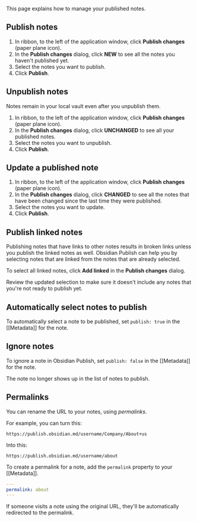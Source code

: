 This page explains how to manage your published notes.

## Publish notes

1. In ribbon, to the left of the application window, click **Publish changes** (paper plane icon).
2. In the **Publish changes** dialog, click **NEW** to see all the notes you haven't published yet.
3. Select the notes you want to publish.
4. Click **Publish**.

## Unpublish notes

Notes remain in your local vault even after you unpublish them.

1. In ribbon, to the left of the application window, click **Publish changes** (paper plane icon).
2. In the **Publish changes** dialog, click **UNCHANGED** to see all your published notes.
3. Select the notes you want to unpublish.
4. Click **Publish**.

## Update a published note

1. In ribbon, to the left of the application window, click **Publish changes** (paper plane icon).
2. In the **Publish changes** dialog, click **CHANGED** to see all the notes that have been changed since the last time they were published.
3. Select the notes you want to update.
4. Click **Publish**.

## Publish linked notes

Publishing notes that have links to other notes results in broken links unless you publish the linked notes as well. Obsidian Publish can help you by selecting notes that are linked from the notes that are already selected.

To select all linked notes, click **Add linked** in the **Publish changes** dialog.

Review the updated selection to make sure it doesn't include any notes that you're not ready to publish yet.

## Automatically select notes to publish

To automatically select a note to be published, set `publish: true` in the [[Metadata]] for the note.

## Ignore notes

To ignore a note in Obsidian Publish, set `publish: false` in the [[Metadata]] for the note.

The note no longer shows up in the list of notes to publish.

## Permalinks

You can rename the URL to your notes, using _permalinks_.

For example, you can turn this:

```
https://publish.obsidian.md/username/Company/About+us
```

Into this:

```
https://publish.obsidian.md/username/about
```

To create a permalink for a note, add the `permalink` property to your [[Metadata]].

```yaml
---
permalink: about
---
```

If someone visits a note using the original URL, they'll be automatically redirected to the permalink.
